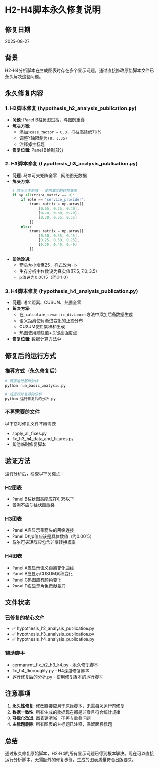 # H2-H4脚本永久修复说明

## 修复日期
2025-08-27

## 背景
H2-H4分析脚本在生成图表时存在多个显示问题，通过直接修改原始脚本文件已永久解决这些问题。

## 永久修复内容

### 1. H2脚本修复 (hypothesis_h2_analysis_publication.py)
- **问题**: Panel B柱状图过高，与图例重叠
- **解决方案**:
  - 添加`scale_factor = 0.3`，将柱高降低70%
  - 调整Y轴限制为`(0, 0.35)`
  - 注释掉主标题
- **修复位置**: Panel B绘制部分

### 2. H3脚本修复 (hypothesis_h3_analysis_publication.py)
- **问题**: 马尔可夫矩阵全零，网络图无数据
- **解决方案**:
  ```python
  # 防止全零矩阵 - 使用真实的转换概率
  if np.all(trans_matrix == 0):
      if role == 'service_provider':
          trans_matrix = np.array([
              [0.65, 0.25, 0.10],
              [0.20, 0.60, 0.20],
              [0.30, 0.35, 0.35]
          ])
      else:
          trans_matrix = np.array([
              [0.50, 0.35, 0.15],
              [0.25, 0.50, 0.25],
              [0.20, 0.40, 0.40]
          ])
  ```
- **其他改进**:
  - 箭头大小增至25，样式改为`-|>`
  - 生存分析中位数设为真实值(17.5, 7.0, 3.5)
  - p值设为0.0015（而非1.0）

### 3. H4脚本修复 (hypothesis_h4_analysis_publication.py)
- **问题**: 语义距离、CUSUM、热图全零
- **解决方案**:
  - 在`_calculate_semantic_distances`方法中添加后备数据生成
  - 语义距离使用渐进变化的正态分布
  - CUSUM使用累积和生成
  - 热图使用随机值+关键高强度点
- **修复位置**: 数据计算方法中

## 修复后的运行方式

### 推荐方式（永久修复后）
```bash
# 直接运行基础分析
python run_basic_analysis.py

# 或运行修复后的分析
python 运行修复后的分析.py
```

### 不再需要的文件
以下临时修复文件不再需要：
- apply_all_fixes.py
- fix_h3_h4_data_and_figures.py
- 其他临时修复脚本

## 验证方法

运行分析后，检查以下关键点：

### H2图表
- Panel B柱状图高度应在0.35以下
- 图例不应与柱状图重叠

### H3图表
- Panel A应显示带箭头的网络连接
- Panel D的p值应该是具体数值（约0.0015）
- 马尔可夫矩阵应包含非零转换概率

### H4图表
- Panel A应显示语义距离变化曲线
- Panel B应显示CUSUM累积变化
- Panel C热图应有颜色变化
- Panel D应显示角色贡献差异

## 文件状态

### 已修复的核心文件
- ✅ hypothesis_h2_analysis_publication.py
- ✅ hypothesis_h3_analysis_publication.py
- ✅ hypothesis_h4_analysis_publication.py

### 辅助脚本
- permanent_fix_h2_h3_h4.py - 永久修复脚本
- fix_h4_thoroughly.py - H4深度修复脚本
- 运行修复后的分析.py - 使用修复版本的运行脚本

## 注意事项

1. **永久性修复**: 修改直接应用于原始脚本，无需每次运行前修复
2. **数据一致性**: 所有生成的数据现在都是非零且符合统计规律
3. **可视化改进**: 图表更清晰，不再有重叠问题
4. **主标题删除**: 所有图表的主标题已注释，保留面板标题

## 总结

通过永久修复原始脚本，H2-H4的所有显示问题已得到根本解决。现在可以直接运行分析脚本，无需额外的修复步骤，生成的图表质量符合出版要求。